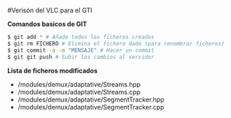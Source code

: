 #Verisón del VLC para el GTI

__Comandos basicos de GIT__

```sh
$ git add * # Añade todos los ficheros creados
$ git rm FICHERO # Elimina el fichero dado (para renombrar ficheros)
$ git commit -a -m "MENSAJE" # Hacer un commit
$ git git push # Subir los cambios al servidor
```

__Lista de ficheros modificados__
* /modules/demux/adaptative/Streams.hpp
* /modules/demux/adaptative/Streams.cpp
* /modules/demux/adaptative/SegmentTracker.hpp
* /modules/demux/adaptative/SegmentTracker.cpp